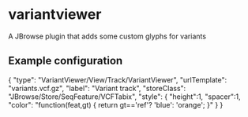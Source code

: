 # variantviewer

A JBrowse plugin that adds some custom glyphs for variants

## Example configuration

  {
      "type": "VariantViewer/View/Track/VariantViewer",
      "urlTemplate": "variants.vcf.gz",
      "label": "Variant track",
      "storeClass": "JBrowse/Store/SeqFeature/VCFTabix",
      "style": {
          "height":1,
          "spacer":1,
          "color": "function(feat,gt) { return gt=='ref'? 'blue': 'orange'; }"
      }
  }
